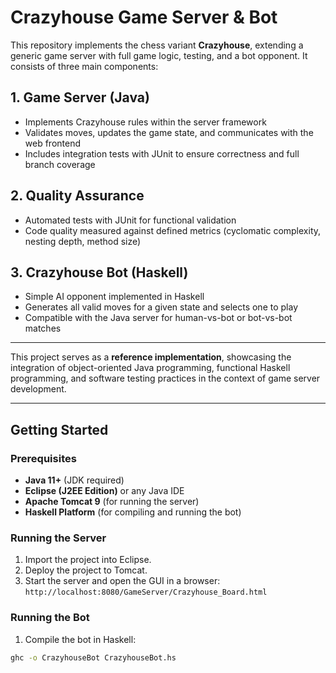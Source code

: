 # Crazyhouse Game Server & Bot
This repository implements the chess variant **Crazyhouse**, extending a generic game server with full game logic, testing, and a bot opponent. It consists of three main components:

## 1. Game Server (Java)
- Implements Crazyhouse rules within the server framework  
- Validates moves, updates the game state, and communicates with the web frontend  
- Includes integration tests with JUnit to ensure correctness and full branch coverage  

## 2. Quality Assurance
- Automated tests with JUnit for functional validation  
- Code quality measured against defined metrics (cyclomatic complexity, nesting depth, method size)  

## 3. Crazyhouse Bot (Haskell)
- Simple AI opponent implemented in Haskell  
- Generates all valid moves for a given state and selects one to play  
- Compatible with the Java server for human-vs-bot or bot-vs-bot matches  

---

This project serves as a **reference implementation**, showcasing the integration of object-oriented Java programming, functional Haskell programming, and software testing practices in the context of game server development.

---

## Getting Started

### Prerequisites
- **Java 11+** (JDK required)  
- **Eclipse (J2EE Edition)** or any Java IDE  
- **Apache Tomcat 9** (for running the server)  
- **Haskell Platform** (for compiling and running the bot)  

### Running the Server
1. Import the project into Eclipse.  
2. Deploy the project to Tomcat.  
3. Start the server and open the GUI in a browser: 
``http://localhost:8080/GameServer/Crazyhouse_Board.html``

### Running the Bot
1. Compile the bot in Haskell:  
```bash
ghc -o CrazyhouseBot CrazyhouseBot.hs
```
